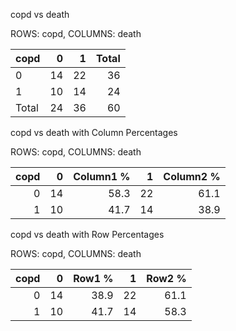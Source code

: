copd vs death

ROWS: copd, COLUMNS: death

| copd   |   0 |   1 |   Total |
|:-------|----:|----:|--------:|
| 0      |  14 |  22 |      36 |
| 1      |  10 |  14 |      24 |
| Total  |  24 |  36 |      60 |

copd vs death with Column Percentages

ROWS: copd, COLUMNS: death

|   copd |   0 |   Column1 % |   1 |   Column2 % |
|-------:|----:|------------:|----:|------------:|
|      0 |  14 |        58.3 |  22 |        61.1 |
|      1 |  10 |        41.7 |  14 |        38.9 |

copd vs death with Row Percentages

ROWS: copd, COLUMNS: death

|   copd |   0 |   Row1 % |   1 |   Row2 % |
|-------:|----:|---------:|----:|---------:|
|      0 |  14 |     38.9 |  22 |     61.1 |
|      1 |  10 |     41.7 |  14 |     58.3 |